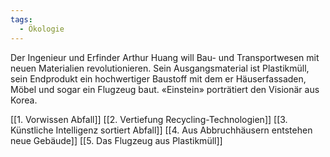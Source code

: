 ```yaml
---
tags:
  - Ökologie
---
```

Der Ingenieur und Erfinder Arthur Huang will Bau- und Transportwesen mit neuen Materialien revolutionieren. Sein Ausgangsmaterial ist Plastikmüll, sein Endprodukt ein hochwertiger Baustoff mit dem er Häuserfassaden, Möbel und sogar ein Flugzeug baut. «Einstein» porträtiert den Visionär aus Korea.

[[1. Vorwissen Abfall]]
[[2. Vertiefung Recycling-Technologien]]
[[3. Künstliche Intelligenz sortiert Abfall]]
[[4. Aus Abbruchhäusern entstehen neue Gebäude]]
[[5. Das Flugzeug aus Plastikmüll]]
